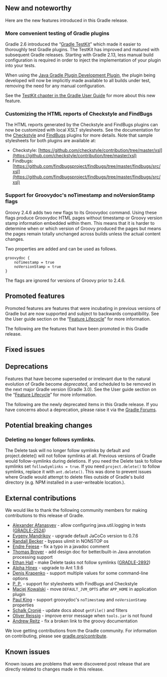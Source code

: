 ## New and noteworthy

Here are the new features introduced in this Gradle release.

<!--
IMPORTANT: if this is a patch release, ensure that a prominent link is included in the foreword to all releases of the same minor stream.
Add-->

<!--
### Example new and noteworthy
-->

### More convenient testing of Gradle plugins

Gradle 2.6 introduced the “[Gradle TestKit](userguide/test_kit.html)” which made it easier to thoroughly test Gradle plugins.
The TestKit has improved and matured with subsequent Gradle releases.
Starting with Gradle 2.13, less manual build configuration is required in order to inject the implementation of your plugin into your tests.

When using the [Java Gradle Plugin Development Plugin](userguide/javaGradle_plugin.html),
the plugin being developed will now be implicitly made available to all builds under test,
removing the need for any manual configuration.

See the [TestKit chapter in the Gradle User Guide](userguide/test_kit.html#sub:test-kit-automatic-classpath-injection) for more about this new feature.

### Customizing the HTML reports of Checkstyle and FindBugs

The HTML reports generated by the Checkstyle and FindBugs plugins can now be customized with local XSLT stylesheets.
See the documentation for the [Checkstyle](userguide/checkstyle_plugin.html) and [FindBugs](userguide/findbugs_plugin.html)
plugins for more details. Note that sample stylesheets for both plugins are available at:

- Checkstyle: [https://github.com/checkstyle/contribution/tree/master/xsl](https://github.com/checkstyle/contribution/tree/master/xsl)
- Findbugs: [https://github.com/findbugsproject/findbugs/tree/master/findbugs/src/xsl](https://github.com/findbugsproject/findbugs/tree/master/findbugs/src/xsl)

### Support for Groovydoc's noTimestamp and noVersionStamp flags

Groovy 2.4.6 adds two new flags to its Groovydoc command.
Using these flags produce Groovydoc HTML pages without timestamp or Groovy version stamp information embedded within them.
This means that it is harder to determine when or which version of Groovy produced the pages but means the pages remain totally unchanged across builds unless the actual content changes.

Two properties are added and can be used as follows.

    groovydoc {
        noTimestamp = true
        noVersionStamp = true
    }

The flags are ignored for versions of Groovy prior to 2.4.6.

## Promoted features

Promoted features are features that were incubating in previous versions of Gradle but are now supported and subject to backwards compatibility.
See the User guide section on the “[Feature Lifecycle](userguide/feature_lifecycle.html)” for more information.

The following are the features that have been promoted in this Gradle release.

<!--
### Example promoted
-->

## Fixed issues

## Deprecations

Features that have become superseded or irrelevant due to the natural evolution of Gradle become *deprecated*, and scheduled to be removed
in the next major Gradle version (Gradle 3.0). See the User guide section on the “[Feature Lifecycle](userguide/feature_lifecycle.html)” for more information.

The following are the newly deprecated items in this Gradle release. If you have concerns about a deprecation, please raise it via the [Gradle Forums](http://discuss.gradle.org).

<!--
### Example deprecation
-->

## Potential breaking changes

<!--
### Example breaking change
-->

### Deleting no longer follows symlinks.

The Delete task will no longer follow symlinks by default and project.delete() will not follow symlinks at all. Previous versions of Gradle would follow-symlinks during deletions. If you need the Delete
task to follow symlinks set `followSymlinks = true`. If you need `project.delete()` to follow symlinks, replace it with `ant.delete()`. This was done to prevent issues where Gradle would attempt to delete files
outside of Gradle's build directory (e.g. NPM installed in a user-writeable location.).

## External contributions

We would like to thank the following community members for making contributions to this release of Gradle.

* [Alexander Afanasyev](https://github.com/cawka) - allow configuring java.util.logging in tests ([GRADLE-2524](https://issues.gradle.org/browse/GRADLE-2524))
* [Evgeny Mandrikov](https://github.com/Godin) - upgrade default JaCoCo version to 0.7.6
* [Randall Becker](https://github.com/rsbecker) - bypass ulimit in NONSTOP os
* [Endre Fejese](htts://github.com/fejese) - fix a typo in a javadoc comment
* [Thomas Broyer](https://github.com/tbroyer) - add design doc for better/built-in Java annotation processing support
* [Ethan Hall](https://github.com/ethankhall) - make Delete tasks not follow symlinks ([GRADLE-2892](https://issues.gradle.org/browse/GRADLE-2892))
* [Alpha Hinex](https://github.com/alphahinex) - upgrade to Ant 1.9.6
* [Denis Krapenko](https://github.com/dkrapenko) - support multiple values for some command-line options
* [P. P.](https://github.com/pepoirot) - support for stylesheets with FindBugs and Checkstyle
* [Maciej Kowalski](https://github.com/fkowal) - move `DEFAULT_JVM_OPTS` after `APP_HOME` in application plugin
* [Paul King](https://github.com/paulk-asert) - support groovydoc's `noTimestamp` and `noVersionStamp` properties
* [Schalk Cronjé](https://github.com/ysb33r) - update docs about `getFile()` and filters
* [Oliver Reissig](https://github.com/oreissig) - improve error message when `tools.jar` is not found
* [Andrew Reitz](https://github.com/pieces029) - fix a broken link to the groovy documentation

<!--
* [Some person](https://github.com/some-person) - fixed some issue (GRADLE-1234)
-->

We love getting contributions from the Gradle community. For information on contributing, please see [gradle.org/contribute](http://gradle.org/contribute).

## Known issues

Known issues are problems that were discovered post release that are directly related to changes made in this release.
